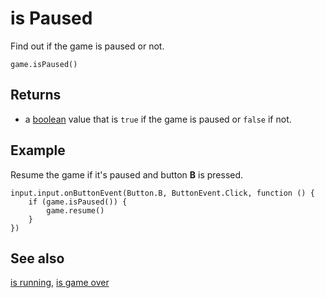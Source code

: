 # is Paused

Find out if the game is paused or not.

```sig
game.isPaused()
```

## Returns

* a [boolean](/types/boolean) value that is `true` if the game is paused or `false` if not.

## Example

Resume the game if it's paused and button **B** is pressed.

```blocks
input.input.onButtonEvent(Button.B, ButtonEvent.Click, function () {
	if (game.isPaused()) {
        game.resume()
    }
})
```

## See also

[is running](/reference/game/is-running),
[is game over](/reference/game/is-game-over)